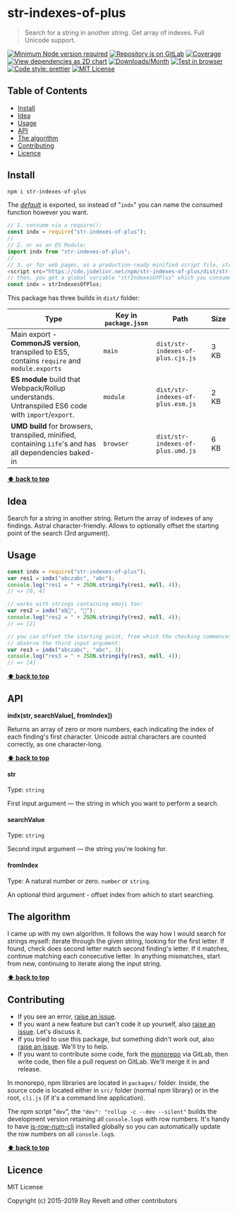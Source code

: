# str-indexes-of-plus

> Search for a string in another string. Get array of indexes. Full Unicode support.

[![Minimum Node version required][node-img]][node-url]
[![Repository is on GitLab][gitlab-img]][gitlab-url]
[![Coverage][cov-img]][cov-url]
[![View dependencies as 2D chart][deps2d-img]][deps2d-url]
[![Downloads/Month][downloads-img]][downloads-url]
[![Test in browser][runkit-img]][runkit-url]
[![Code style: prettier][prettier-img]][prettier-url]
[![MIT License][license-img]][license-url]

## Table of Contents

- [Install](#install)
- [Idea](#idea)
- [Usage](#usage)
- [API](#api)
- [The algorithm](#the-algorithm)
- [Contributing](#contributing)
- [Licence](#licence)

## Install

```bash
npm i str-indexes-of-plus
```

The [_default_](https://exploringjs.com/es6/ch_modules.html#_default-exports-one-per-module) is exported, so instead of "`indx`" you can name the consumed function however you want.

```js
// 1. consume via a require():
const indx = require("str-indexes-of-plus");
//
// 2. or as an ES Module:
import indx from "str-indexes-of-plus";
//
// 3. or for web pages, as a production-ready minified script file, straight from CDN:
<script src="https://cdn.jsdelivr.net/npm/str-indexes-of-plus/dist/str-indexes-of-plus.umd.js"></script>;
// then, you get a global variable "strIndexesOfPlus" which you consume like this:
const indx = strIndexesOfPlus;
```

This package has three builds in `dist/` folder:

| Type                                                                                                    | Key in `package.json` | Path                              | Size |
| ------------------------------------------------------------------------------------------------------- | --------------------- | --------------------------------- | ---- |
| Main export - **CommonJS version**, transpiled to ES5, contains `require` and `module.exports`          | `main`                | `dist/str-indexes-of-plus.cjs.js` | 3 KB |
| **ES module** build that Webpack/Rollup understands. Untranspiled ES6 code with `import`/`export`.      | `module`              | `dist/str-indexes-of-plus.esm.js` | 2 KB |
| **UMD build** for browsers, transpiled, minified, containing `iife`'s and has all dependencies baked-in | `browser`             | `dist/str-indexes-of-plus.umd.js` | 6 KB |

**[⬆ back to top](#)**

## Idea

Search for a string in another string. Return the array of indexes of any findings. Astral character-friendly. Allows to optionally offset the starting point of the search (3rd argument).

## Usage

```js
const indx = require("str-indexes-of-plus");
var res1 = indx("abczabc", "abc");
console.log("res1 = " + JSON.stringify(res1, null, 4));
// => [0, 4]

// works with strings containing emoji too:
var res2 = indx("ab🦄", "🦄");
console.log("res2 = " + JSON.stringify(res2, null, 4));
// => [2]

// you can offset the starting point, from which the checking commences.
// observe the third input argument:
var res3 = indx("abczabc", "abc", 3);
console.log("res3 = " + JSON.stringify(res3, null, 4));
// => [4]
```

**[⬆ back to top](#)**

## API

**indx(str, searchValue\[, fromIndex])**

Returns an array of zero or more numbers, each indicating the index of each finding's first character. Unicode astral characters are counted correctly, as one character-long.

**[⬆ back to top](#)**

#### str

Type: `string`

First input argument — the string in which you want to perform a search.

#### searchValue

Type: `string`

Second input argument — the string you're looking for.

#### fromIndex

Type: A natural number or zero. `number` or `string`.

An optional third argument - offset index from which to start searching.

## The algorithm

I came up with my own algorithm. It follows the way how I would search for strings myself: iterate through the given string, looking for the first letter. If found, check does second letter match second finding's letter. If it matches, continue matching each consecutive letter. In anything mismatches, start from new, continuing to iterate along the input string.

**[⬆ back to top](#)**

## Contributing

- If you see an error, [raise an issue](<https://gitlab.com/codsen/codsen/issues/new?issue[title]=str-indexes-of-plus%20package%20-%20put%20title%20here&issue[description]=**Which%20package%20is%20this%20issue%20for**%3A%20%0Astr-indexes-of-plus%0A%0A**Describe%20the%20issue%20(if%20necessary)**%3A%20%0A%0A%0A%2Fassign%20%40revelt>).
- If you want a new feature but can't code it up yourself, also [raise an issue](<https://gitlab.com/codsen/codsen/issues/new?issue[title]=str-indexes-of-plus%20package%20-%20put%20title%20here&issue[description]=**Which%20package%20is%20this%20issue%20for**%3A%20%0Astr-indexes-of-plus%0A%0A**Describe%20the%20issue%20(if%20necessary)**%3A%20%0A%0A%0A%2Fassign%20%40revelt>). Let's discuss it.
- If you tried to use this package, but something didn't work out, also [raise an issue](<https://gitlab.com/codsen/codsen/issues/new?issue[title]=str-indexes-of-plus%20package%20-%20put%20title%20here&issue[description]=**Which%20package%20is%20this%20issue%20for**%3A%20%0Astr-indexes-of-plus%0A%0A**Describe%20the%20issue%20(if%20necessary)**%3A%20%0A%0A%0A%2Fassign%20%40revelt>). We'll try to help.
- If you want to contribute some code, fork the [monorepo](https://gitlab.com/codsen/codsen/) via GitLab, then write code, then file a pull request on GitLab. We'll merge it in and release.

In monorepo, npm libraries are located in `packages/` folder. Inside, the source code is located either in `src/` folder (normal npm library) or in the root, `cli.js` (if it's a command line application).

The npm script "`dev`", the `"dev": "rollup -c --dev --silent"` builds the development version retaining all `console.log`s with row numbers. It's handy to have [js-row-num-cli](https://www.npmjs.com/package/js-row-num-cli) installed globally so you can automatically update the row numbers on all `console.log`s.

**[⬆ back to top](#)**

## Licence

MIT License

Copyright (c) 2015-2019 Roy Revelt and other contributors

[node-img]: https://img.shields.io/node/v/str-indexes-of-plus.svg?style=flat-square&label=works%20on%20node
[node-url]: https://www.npmjs.com/package/str-indexes-of-plus
[gitlab-img]: https://img.shields.io/badge/repo-on%20GitLab-brightgreen.svg?style=flat-square
[gitlab-url]: https://gitlab.com/codsen/codsen/tree/master/packages/str-indexes-of-plus
[cov-img]: https://img.shields.io/badge/coverage-100%25-brightgreen.svg?style=flat-square
[cov-url]: https://gitlab.com/codsen/codsen/tree/master/packages/str-indexes-of-plus
[deps2d-img]: https://img.shields.io/badge/deps%20in%202D-see_here-08f0fd.svg?style=flat-square
[deps2d-url]: http://npm.anvaka.com/#/view/2d/str-indexes-of-plus
[downloads-img]: https://img.shields.io/npm/dm/str-indexes-of-plus.svg?style=flat-square
[downloads-url]: https://npmcharts.com/compare/str-indexes-of-plus
[runkit-img]: https://img.shields.io/badge/runkit-test_in_browser-a853ff.svg?style=flat-square
[runkit-url]: https://npm.runkit.com/str-indexes-of-plus
[prettier-img]: https://img.shields.io/badge/code_style-prettier-ff69b4.svg?style=flat-square
[prettier-url]: https://prettier.io
[license-img]: https://img.shields.io/badge/licence-MIT-51c838.svg?style=flat-square
[license-url]: https://gitlab.com/codsen/codsen/blob/master/LICENSE

